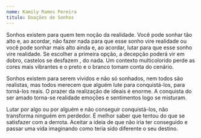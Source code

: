 ```yaml
---
nome: Kamily Ramos Pereira
titulo: Doações de Sonhos
---
```


Sonhos existem para quem tem noção da realidade. Você pode sonhar tão alto e, ao acordar, não fazer nada para que esse sonho vire realidade ou você pode sonhar mais alto ainda e, ao acordar, lutar para que esse sonho vire realidade. Se escolher a primeira opção, a decepção poderá vir em dobro, castelos se desfazem , do nada. Um contexto multicolorido perde as cores mais vibrantes e o preto e o branco tomam conta do cenário.

Sonhos existem para serem vividos e não só sonhados, nem todos são realistas, mas todos merecem que alguém lute para conquistá-los, para torná-los reais. O prazer da realização de ideais é enorme. A conquista do ser amado torna-se realidade emoções e sentimentos logo se misturam.

Lutar por algo ou por alguém e não conseguir conquistá-los, não transforma ninguém em perdedor. É melhor saber que tentou do que se satisfazer com a derrota. Aceitar a ideia de que não iria ter conseguido e passar uma vida imaginando como teria sido diferente o seu destino.

